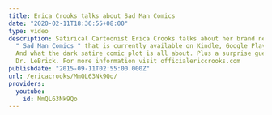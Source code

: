 ```yaml
---
title: Erica Crooks talks about Sad Man Comics
date: "2020-02-11T18:36:55+08:00"
type: video
description: Satirical Cartoonist Erica Crooks talks about her brand new digital comic
  " Sad Man Comics " that is currently available on Kindle, Google Play and Nook.
  And what the dark satire comic plot is all about. Plus a surprise guest visit by
  Dr. LeBrick. For more information visit officialericcrooks.com
publishdate: "2015-09-11T02:55:00.000Z"
url: /ericacrooks/MmQL63Nk9Qo/
providers:
  youtube:
    id: MmQL63Nk9Qo
---
```


